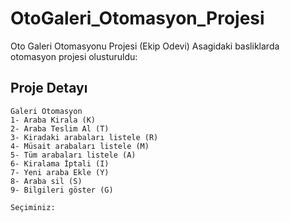 # OtoGaleri_Otomasyon_Projesi
 Oto Galeri Otomasyonu Projesi (Ekip Odevi) Asagidaki basliklarda otomasyon projesi olusturuldu:

## Proje Detayı
    Galeri Otomasyon
    1- Araba Kirala (K)
    2- Araba Teslim Al (T)
    3- Kiradaki arabaları listele (R)
    4- Müsait arabaları listele (M)
    5- Tüm arabaları listele (A)
    6- Kiralama İptali (I)
    7- Yeni araba Ekle (Y)
    8- Araba sil (S)
    9- Bilgileri göster (G)

    Seçiminiz:
